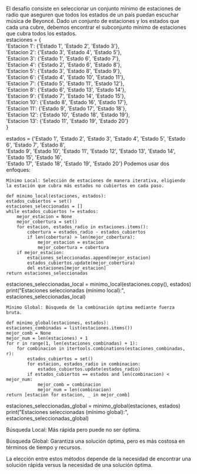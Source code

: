 El desafío consiste en seleccionar un conjunto mínimo de estaciones de radio que aseguren que todos los estados de un país puedan escuchar música de Beyoncé. Dado un conjunto de estaciones y los estados que cada una cubre, debemos encontrar el subconjunto mínimo de estaciones que cubra todos los estados.  
estaciones = {  
    'Estacion 1': {'Estado 1', 'Estado 2', 'Estado 3'},  
    'Estacion 2': {'Estado 3', 'Estado 4', 'Estado 5'},  
    'Estacion 3': {'Estado 1', 'Estado 6', 'Estado 7'},  
    'Estacion 4': {'Estado 2', 'Estado 6', 'Estado 8'},  
    'Estacion 5': {'Estado 3', 'Estado 8', 'Estado 9'},  
    'Estacion 6': {'Estado 4', 'Estado 10', 'Estado 11'},  
    'Estacion 7': {'Estado 5', 'Estado 11', 'Estado 12'},  
    'Estacion 8': {'Estado 6', 'Estado 13', 'Estado 14'},  
    'Estacion 9': {'Estado 7', 'Estado 14', 'Estado 15'},  
    'Estacion 10': {'Estado 8', 'Estado 16', 'Estado 17'},  
    'Estacion 11': {'Estado 9', 'Estado 17', 'Estado 18'},  
    'Estacion 12': {'Estado 10', 'Estado 18', 'Estado 19'},  
    'Estacion 13': {'Estado 11', 'Estado 19', 'Estado 20'}  
}


estados = {'Estado 1', 'Estado 2', 'Estado 3', 'Estado 4', 'Estado 5', 'Estado 6', 'Estado 7', 'Estado 8',   
           'Estado 9', 'Estado 10', 'Estado 11', 'Estado 12', 'Estado 13', 'Estado 14', 'Estado 15', 'Estado 16',  
           'Estado 17', 'Estado 18', 'Estado 19', 'Estado 20'}
Podemos usar dos enfoques:

    Mínimo Local: Selección de estaciones de manera iterativa, eligiendo la estación que cubra más estados no cubiertos en cada paso.
    
    def minimo_local(estaciones, estados):
    estados_cubiertos = set()
    estaciones_seleccionadas = []
    while estados_cubiertos != estados:
        mejor_estacion = None
        mejor_cobertura = set()
        for estacion, estados_radio in estaciones.items():
            cobertura = estados_radio - estados_cubiertos
            if len(cobertura) > len(mejor_cobertura):
                mejor_estacion = estacion
                mejor_cobertura = cobertura
        if mejor_estacion:
            estaciones_seleccionadas.append(mejor_estacion)
            estados_cubiertos.update(mejor_cobertura)
            del estaciones[mejor_estacion]
    return estaciones_seleccionadas

estaciones_seleccionadas_local = minimo_local(estaciones.copy(), estados)
print("Estaciones seleccionadas (mínimo local):", estaciones_seleccionadas_local)
    
    Mínimo Global: Búsqueda de la combinación óptima mediante fuerza bruta.

    def minimo_global(estaciones, estados):
    estaciones_combinadas = list(estaciones.items())
    mejor_comb = None
    mejor_num = len(estaciones) + 1
    for r in range(1, len(estaciones_combinadas) + 1):
        for combinacion in itertools.combinations(estaciones_combinadas, r):
            estados_cubiertos = set()
            for estacion, estados_radio in combinacion:
                estados_cubiertos.update(estados_radio)
            if estados_cubiertos == estados and len(combinacion) < mejor_num:
                mejor_comb = combinacion
                mejor_num = len(combinacion)
    return [estacion for estacion, _ in mejor_comb]

estaciones_seleccionadas_global = minimo_global(estaciones, estados)
print("Estaciones seleccionadas (mínimo global):", estaciones_seleccionadas_global)

Búsqueda Local: Más rápida pero puede no ser óptima.

Búsqueda Global: Garantiza una solución óptima, pero es más costosa en términos de tiempo y recursos.

La elección entre estos métodos depende de la necesidad de encontrar una solución rápida versus la necesidad de una solución óptima.
